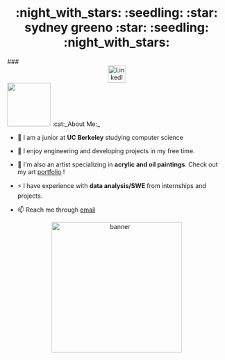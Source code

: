 <h1 align="center">:night_with_stars: :seedling: :star: sydney greeno :star: :seedling: :night_with_stars:</h1>
###
<div id="badges" align="center">
  <a href="https://www.linkedin.com/in/sydney-greeno-6186421b2/">
    <img src="https://img.shields.io/badge/LinkedIn-blue?style=for-the-badge&logo=linkedin&logoColor=white" alt="LinkedIn Badge" height="40"/>
  </a>
</div>

<img src="https://media.giphy.com/media/WUlplcMpOCEmTGBtBW/giphy.gif" height="100">
:cat:_About Me:_

- :star2: I am a junior at **UC Berkeley** studying computer science 

- :memo: I enjoy engineering and developing projects in my free time.

- :art: I'm also an artist specializing in **acrylic and oil paintings**. Check out my art [portfolio](https://www.instagram.com/syd_ney_art_ist/) !

- :zap: I have experience with **data analysis/SWE** from internships and projects.

- :mailbox: Reach me through [email](sydneygreeno@berkeley.edu)

<div id="header" align="center">
  <a href="https://github.com/sydneygreeno/sydneygreeno/blob/main/backg%20copy.gif">
    <img src="https://github.com/sydneygreeno/sydneygreeno/blob/main/backg%20copy.gif" alt="banner" height="300"/>
  </a>
</div>

<!--
**sydneygreeno/sydneygreeno** is a ✨ _special_ ✨ repository because its `README.md` (this file) appears on your GitHub profile.

